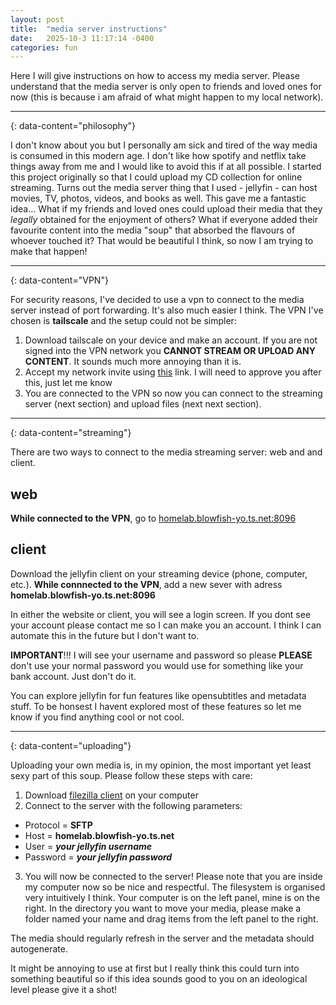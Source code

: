 ```yaml
---
layout: post
title:  "media server instructions"
date:   2025-10-3 11:17:14 -0400
categories: fun
---
```


Here I will give instructions on how to access my media server. Please understand that the media server is only open to friends and loved ones for now (this is because i am afraid of what might happen to my local network).

---
{: data-content="philosophy"}

I don't know about you but I personally am sick and tired of the way media is consumed in this modern age. I don't like how spotify and netflix take things away from me and I would like to avoid this if at all possible. I started this project originally so that I could upload my CD collection for online streaming. Turns out the media server thing that I used - jellyfin - can host movies, TV, photos, videos, and books as well. This gave me a fantastic idea... What if my friends and loved ones could upload their media that they *legally* obtained for the enjoyment of others? What if everyone added their favourite content into the media "soup" that absorbed the flavours of whoever touched it? That would be beautiful I think, so now I am trying to make that happen!

---
{: data-content="VPN"}

For security reasons, I've decided to use a vpn to connect to the media server instead of port forwarding. It's also much easier I think. The VPN I've chosen is **tailscale** and the setup could not be simpler:

1. Download tailscale on your device and make an account. If you are not signed into the VPN network you **CANNOT STREAM OR UPLOAD ANY CONTENT**. It sounds much more annoying than it is.
2. Accept my network invite using <a href="https://login.tailscale.com/admin/invite/K67MpXH4Av5aijEq6U1B11">this</a> link. I will need to approve you after this, just let me know
3. You are connected to the VPN so now you can connect to the streaming server (next section) and upload files (next next section).

---
{: data-content="streaming"}

There are two ways to connect to the media streaming server: web and and client.

## web

**While connected to the VPN**, go to <a href="http://homelab.blowfish-yo.ts.net:8096">homelab.blowfish-yo.ts.net:8096</a>

## client

Download the jellyfin client on your streaming device (phone, computer, etc.). **While connnected to the VPN**, add a new sever with adress **homelab.blowfish-yo.ts.net:8096**

In either the website or client, you will see a login screen. If you dont see your account please contact me  so I can make you an account. I think I can automate this in the future but I don't want to.

**IMPORTANT**!!! I  will see your username and password so please **PLEASE** don't use your normal password you would use for something like your bank account. Just don't do it.

You can explore jellyfin for fun features like opensubtitles and metadata stuff. To be honsest I havent explored most of these features so let me know if you find anything cool or not cool.

---
{: data-content="uploading"}

Uploading your own media is, in my opinion, the most important yet least sexy part of this soup. Please follow these steps with care:
1. Download <a href="https://filezilla-project.org/">filezilla client</a> on your computer
2. Connect to the server with the following parameters:
  - Protocol = **SFTP**
  - Host = **homelab.blowfish-yo.ts.net**
  - User = ***your jellyfin username***
  - Password = ***your jellyfin password***
3. You will now be connected to the server! Please note that you are inside my  computer now so be nice and respectful. The filesystem is organised very intuitively I think. Your computer is on the left panel, mine  is on the right. In the directory you want to move your media, please make a folder named your name and drag items from the left panel to the right.

The media should regularly refresh in the server and the metadata should autogenerate.

It might be annoying to use at first but I really think this could turn into something beautiful so if this idea sounds good to you on an ideological level please give it a shot!